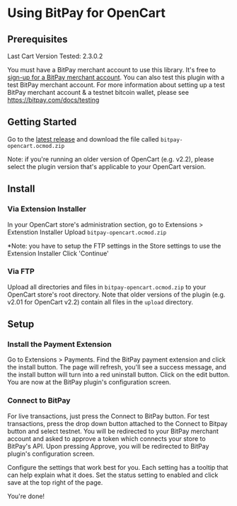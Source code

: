 # Using BitPay for OpenCart
## Prerequisites
Last Cart Version Tested: 2.3.0.2

You must have a BitPay merchant account to use this library.  It's free to [sign-up for a BitPay merchant account](https://bitpay.com/start).
You can also test this plugin with a test BitPay merchant account. For more information about setting up a test BitPay merchant account & a testnet bitcoin wallet, please see https://bitpay.com/docs/testing

## Getting Started
Go to the [latest release](https://github.com/bitpay/opencart-plugin/releases/latest) and download the file called `bitpay-opencart.ocmod.zip`

Note: if you're running an older version of OpenCart (e.g. v2.2), please select the plugin version that's applicable to your OpenCart version.


## Install
### Via Extension Installer
In your OpenCart store's administration section, go to Extensions > Extenstion Installer
Upload `bitpay-opencart.ocmod.zip`

*Note: you have to setup the FTP settings in the Store settings to use the Extension Installer
Click 'Continue'

### Via FTP
Upload all directories and files in `bitpay-opencart.ocmod.zip` to your OpenCart store's root directory.
Note that older versions of the plugin (e.g. v2.01 for OpenCart v2.2) contain all files in the `upload` directory.

## Setup
### Install the Payment Extension
Go to Extensions > Payments.
Find the BitPay payment extension and click the install button.  The page will refresh, you'll see a success message, and the install button will turn into a red uninstall button.
Click on the edit button.  You are now at the BitPay plugin's configuration screen.

### Connect to BitPay
For live transactions, just press the Connect to BitPay button.  For test transactions, press the drop down button attached to the Connect to Bitpay button and select testnet.
You will be redirected to your BitPay merchant account and asked to approve a token which connects your store to BitPay's API.
Upon pressing Approve, you will be redirected to BitPay plugin's configuration screen.

Configure the settings that work best for you.  Each setting has a tooltip that can help explain what it does.
Set the status setting to enabled and click save at the top right of the page.

You're done!
